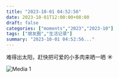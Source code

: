 ```yaml
---
title: "2023-10-01 04:52:56"
date: 2023-10-01T12:00:00+08:00
draft: false
categories: ["moments","2023","2023-10"]
tags: ["朋友圈","生活记录"]
summary: "2023-10-01 04:52:56..."
---
```


难得出太阳，赶快把可爱的小多肉来晒一晒 ☀️

![Media 1](/Moments/photos/2023-10-01/202310010452560.jpg)


